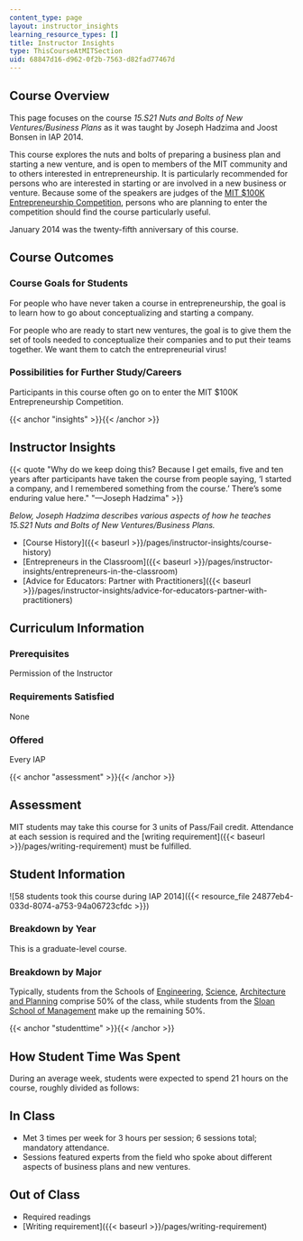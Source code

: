 ```yaml
---
content_type: page
layout: instructor_insights
learning_resource_types: []
title: Instructor Insights
type: ThisCourseAtMITSection
uid: 68847d16-d962-0f2b-7563-d82fad77467d
---
```


Course Overview
---------------

This page focuses on the course _15.S21 Nuts and Bolts of New Ventures/Business Plans_ as it was taught by Joseph Hadzima and Joost Bonsen in IAP 2014.

This course explores the nuts and bolts of preparing a business plan and starting a new venture, and is open to members of the MIT community and to others interested in entrepreneurship. It is particularly recommended for persons who are interested in starting or are involved in a new business or venture. Because some of the speakers are judges of the [MIT $100K Entrepreneurship Competition](http://www.mit100k.org/#overview), persons who are planning to enter the competition should find the course particularly useful.

January 2014 was the twenty-fifth anniversary of this course.

Course Outcomes
---------------

### Course Goals for Students

For people who have never taken a course in entrepreneurship, the goal is to learn how to go about conceptualizing and starting a company.

For people who are ready to start new ventures, the goal is to give them the set of tools needed to conceptualize their companies and to put their teams together. We want them to catch the entrepreneurial virus!

### Possibilities for Further Study/Careers

Participants in this course often go on to enter the MIT $100K Entrepreneurship Competition.

{{< anchor "insights" >}}{{< /anchor >}}

Instructor Insights
-------------------

{{< quote "Why do we keep doing this? Because I get emails, five and ten years after participants have taken the course from people saying, ‘I started a company, and I remembered something from the course.’ There’s some enduring value here." "—Joseph Hadzima" >}}

_Below, Joseph Hadzima describes various aspects of how he teaches 15.S21 Nuts and Bolts of New Ventures/Business Plans._

*   [Course History]({{< baseurl >}}/pages/instructor-insights/course-history)
*   [Entrepreneurs in the Classroom]({{< baseurl >}}/pages/instructor-insights/entrepreneurs-in-the-classroom)
*   [Advice for Educators: Partner with Practitioners]({{< baseurl >}}/pages/instructor-insights/advice-for-educators-partner-with-practitioners)

Curriculum Information
----------------------

### Prerequisites

Permission of the Instructor

### Requirements Satisfied

None

### Offered

Every IAP

{{< anchor "assessment" >}}{{< /anchor >}}

Assessment
----------

MIT students may take this course for 3 units of Pass/Fail credit. Attendance at each session is required and the [writing requirement]({{< baseurl >}}/pages/writing-requirement) must be fulfilled.

Student Information
-------------------

![58 students took this course during IAP 2014]({{< resource_file 24877eb4-033d-8074-a753-94a06723cfdc >}})

### Breakdown by Year

This is a graduate-level course.

### Breakdown by Major

Typically, students from the Schools of [Engineering](http://engineering.mit.edu/), [Science](http://science.mit.edu/), [Architecture and Planning](https://sap.mit.edu/) comprise 50% of the class, while students from the [Sloan School of Management](http://mitsloan.mit.edu/) make up the remaining 50%.

{{< anchor "studenttime" >}}{{< /anchor >}}

How Student Time Was Spent
--------------------------

During an average week, students were expected to spend 21 hours on the course, roughly divided as follows:

In Class
--------

*   Met 3 times per week for 3 hours per session; 6 sessions total; mandatory attendance.
*   Sessions featured experts from the field who spoke about different aspects of business plans and new ventures.

Out of Class
------------

*   Required readings
*   [Writing requirement]({{< baseurl >}}/pages/writing-requirement)